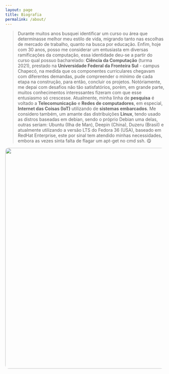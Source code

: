 ```yaml
---
layout: page
title: Biografia
permalink: /about/
---
```


  > Durante muitos anos busquei identificar um curso ou área que determinasse melhor meu estilo de vida, 
  migrando tanto nas escolhas de mercado de trabalho, quanto na busca por educação. Enfim, hoje com 30 anos, posso me considerar um entusiasta em diversas ramificações da computação, essa identidade deu-se a partir 
  do curso qual possuo bacharelado: **Ciência da Computação** (turma 2021), prestado na **Universidade Federal da Fronteira Sul** - campus Chapecó, na medida que os componentes curriculares chegavam com diferentes demandas, pude compreender o mínimo de cada etapa na construção, para então, concluir os projetos. Notóriamente, me depai com desafios não tão satisfatórios, porém, em grande parte, muitos conhecimentos interessantes fizeram com que esse entusiasmo só crescesse.   Atualmente, minha linha de **pesquisa** é voltado a **Telecomunicação** e **Redes de computadores**, em especial, **Internet das Coisas (IoT)** utilizando de **sistemas embarcados**. Me considero também, um amante das distribuições **Linux**, tendo usado as distros baseadas em debian, sendo o próprio Debian uma delas, outras seriam: Ubuntu (Ilha de Man), Deepin (China), Duzeru (Brasil) e atualmente utilizando a versão LTS do Fedora 36 (USA), baseado em RedHat Enterprise, este por sinal tem atendido minhas necessidades, embora as vezes sinta falta de flagar um apt-get no cmd ssh.
 :yum: 

  <img src="https://media-exp2.licdn.com/dms/image/C4E03AQF-cQWu8unDvw/profile-displayphoto-shrink_800_800/0/1654786862875?e=1663804800&v=beta&t=5D6CTSM4dYFLerUxdK-HNok27ypCoscW-Zi2GTl9A34" width="700" style="border-radius: 10px;, object-fit: cover;"> 

